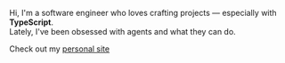 Hi, I'm a software engineer who loves crafting projects — especially with **TypeScript**.  
Lately, I've been obsessed with agents and what they can do.

Check out my [personal site](https://www.donmez.dev)
